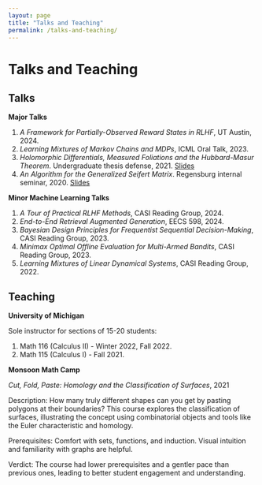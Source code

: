 ```yaml
---
layout: page
title: "Talks and Teaching"
permalink: /talks-and-teaching/
---
```

# Talks and Teaching

## Talks

**Major Talks**

1. *A Framework for Partially-Observed Reward States in RLHF*, UT Austin, 2024.
2. *Learning Mixtures of Markov Chains and MDPs*, ICML Oral Talk, 2023.
3. *Holomorphic Differentials, Measured Foliations and the Hubbard-Masur Theorem*. Undergraduate thesis defense, 2021. [Slides](https://drive.google.com/link-to-slides)
4. *An Algorithm for the Generalized Seifert Matrix*. Regensburg internal seminar, 2020. [Slides](https://drive.google.com/link-to-slides)

**Minor Machine Learning Talks**

1. *A Tour of Practical RLHF Methods*, CASI Reading Group, 2024.
2. *End-to-End Retrieval Augmented Generation*, EECS 598, 2024.
3. *Bayesian Design Principles for Frequentist Sequential Decision-Making*, CASI Reading Group, 2023.
4. *Minimax Optimal Offline Evaluation for Multi-Armed Bandits*, CASI Reading Group, 2023.
5. *Learning Mixtures of Linear Dynamical Systems*, CASI Reading Group, 2022.

## Teaching

**University of Michigan**

Sole instructor for sections of 15-20 students:

1. Math 116 (Calculus II) - Winter 2022, Fall 2022.
2. Math 115 (Calculus I) - Fall 2021.

**Monsoon Math Camp**

*Cut, Fold, Paste: Homology and the Classification of Surfaces*, 2021

Description: How many truly different shapes can you get by pasting polygons at their boundaries? This course explores the classification of surfaces, illustrating the concept using combinatorial objects and tools like the Euler characteristic and homology.

Prerequisites: Comfort with sets, functions, and induction. Visual intuition and familiarity with graphs are helpful.

Verdict: The course had lower prerequisites and a gentler pace than previous ones, leading to better student engagement and understanding.
